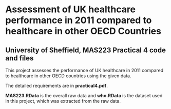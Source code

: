 # Assessment of UK healthcare performance in 2011 compared to healthcare in other OECD Countries
## University of Sheffield, MAS223 Practical 4 code and files

This project assesses the performance of UK healthcare in 2011 compared to healthcare in other OECD countries using the given data.

The detailed requirements are in **practical4.pdf**. 

**MAS223.RData** is the overall raw data and **who.RData** is the dataset used in this project, which was extracted from the raw data.

